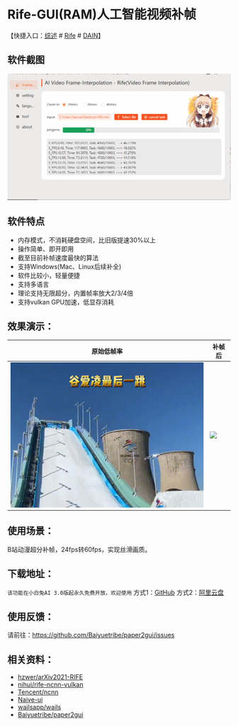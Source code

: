 # Rife-GUI(RAM)人工智能视频补帧

【快捷入口：[综述](readme.md) # [Rife](rife-gui.md) # [DAIN](dain-gui.md)】

## 软件截图

![](../docs/images/rife-gui.gif)

## 软件特点

- 内存模式，不消耗硬盘空间，比旧版提速30%以上
- 操作简单、即开即用
- 截至目前补帧速度最快的算法
- 支持Windows(Mac、Linux后续补全)
- 软件比较小，轻量便捷
- 支持多语言
- 理论支持无限超分，内置帧率放大2/3/4倍
- 支持vulkan GPU加速，低显存消耗

## 效果演示：

| 原始低帧率                       | 补帧后                           |
| -------------------------------- | -------------------------------- |
| ![](../docs/video/guailing0.gif) | ![](../docs/video/guailing1.gif) |

## 使用场景：

B站动漫超分补帧，24fps转60fps，实现丝滑画质。

## 下载地址：

`该功能在小白兔AI 3.0版起永久免费开放，欢迎使用`
方式1：[GitHub](https://github.com/Baiyuetribe/paper2gui/releases/tag/Published)
方式2：[阿里云盘](https://www.aliyundrive.com/s/2b4hyudGkni)

## 使用反馈：

请前往：https://github.com/Baiyuetribe/paper2gui/issues

## 相关资料：

- [hzwer/arXiv2021-RIFE](https://github.com/hzwer/arXiv2021-RIFE)
- [nihui/rife-ncnn-vulkan](https://github.com/nihui/rife-ncnn-vulkan)
- [Tencent/ncnn](https://github.com/Tencent/ncnn)
- [Naive-ui](https://www.naiveui.com/zh-CN/os-theme)
- [wailsapp/wails](https://github.com/wailsapp/wails)
- [Baiyuetribe/paper2gui](https://github.com/Baiyuetribe/paper2gui)
